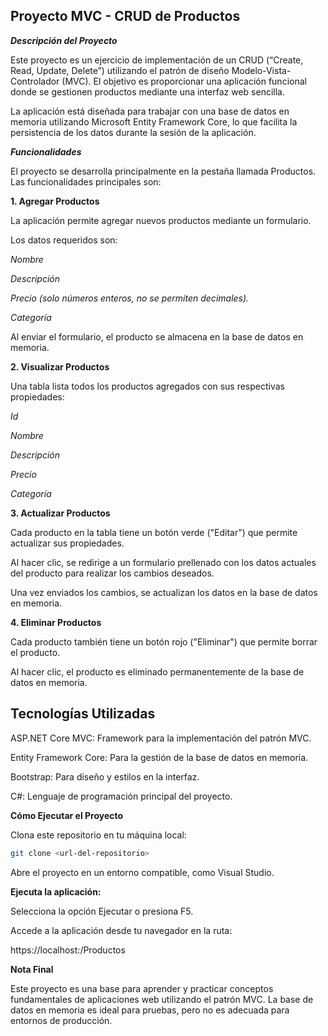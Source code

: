 ## Proyecto MVC - CRUD de Productos

**_Descripción del Proyecto_**

Este proyecto es un ejercicio de implementación de un CRUD (“Create, Read, Update, Delete”) utilizando el patrón de diseño Modelo-Vista-Controlador (MVC). El objetivo es proporcionar una aplicación funcional donde se gestionen productos mediante una interfaz web sencilla.

La aplicación está diseñada para trabajar con una base de datos en memoria utilizando Microsoft Entity Framework Core, lo que facilita la persistencia de los datos durante la sesión de la aplicación.

**_Funcionalidades_**

El proyecto se desarrolla principalmente en la pestaña llamada Productos. Las funcionalidades principales son:

**1. Agregar Productos**

La aplicación permite agregar nuevos productos mediante un formulario.

Los datos requeridos son:

_Nombre_

_Descripción_

_Precio (solo números enteros, no se permiten decimales)._

_Categoría_

Al enviar el formulario, el producto se almacena en la base de datos en memoria.

**2. Visualizar Productos**

Una tabla lista todos los productos agregados con sus respectivas propiedades:

_Id_

_Nombre_

_Descripción_

_Precio_

_Categoría_

**3. Actualizar Productos**

Cada producto en la tabla tiene un botón verde ("Editar") que permite actualizar sus propiedades.

Al hacer clic, se redirige a un formulario prellenado con los datos actuales del producto para realizar los cambios deseados.

Una vez enviados los cambios, se actualizan los datos en la base de datos en memoria.

**4. Eliminar Productos**

Cada producto también tiene un botón rojo ("Eliminar") que permite borrar el producto.

Al hacer clic, el producto es eliminado permanentemente de la base de datos en memoria.

## Tecnologías Utilizadas

ASP.NET Core MVC: Framework para la implementación del patrón MVC.

Entity Framework Core: Para la gestión de la base de datos en memoria.

Bootstrap: Para diseño y estilos en la interfaz.

C#: Lenguaje de programación principal del proyecto.
 

**Cómo Ejecutar el Proyecto**

Clona este repositorio en tu máquina local:

```bash
git clone <url-del-repositorio>
```

Abre el proyecto en un entorno compatible, como Visual Studio.

**Ejecuta la aplicación:**

Selecciona la opción Ejecutar o presiona F5.

Accede a la aplicación desde tu navegador en la ruta:

https://localhost:<puerto>/Productos

**Nota Final**

Este proyecto es una base para aprender y practicar conceptos fundamentales de aplicaciones web utilizando el patrón MVC. La base de datos en memoria es ideal para pruebas, pero no es adecuada para entornos de producción.
